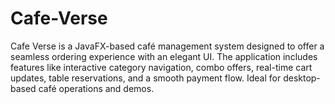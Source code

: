 # Cafe-Verse

Cafe Verse is a JavaFX-based café management system designed to offer a seamless ordering experience with an elegant UI. The application includes features like interactive category navigation, combo offers, real-time cart updates, table reservations, and a smooth payment flow. Ideal for desktop-based café operations and demos.
